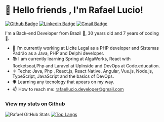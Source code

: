 # 👋 Hello friends , I'm Rafael Lucio!

<a href="https://github.com/rafaelluciodeveloper"><img src="https://camo.githubusercontent.com/3fc2d3d6b792913dd71d580f1140122cc5a647c6/68747470733a2f2f696d672e736869656c64732e696f2f62616467652f2d4769746875622d3030303f7374796c653d666c61742d737175617265266c6f676f3d476974687562266c6f676f436f6c6f723d7768697465266c696e6b3d68747470733a2f2f6769746875622e636f6d2f686564656e696361" alt="Github Badge" data-canonical-src="https://img.shields.io/badge/-Github-000?style=flat-square&amp;logo=Github&amp;logoColor=white&amp;link=https://github.com/rafaelluciodeveloper" style="max-width:100%;"></a>  <a href="https://www.linkedin.com/in/rafael-lucio-5b72a5103/" rel="nofollow"><img src="https://camo.githubusercontent.com/1accceaa7467374a1b8b3b5c1bf7515506be96e2/68747470733a2f2f696d672e736869656c64732e696f2f62616467652f2d4c696e6b6564496e2d626c75653f7374796c653d666c61742d737175617265266c6f676f3d4c696e6b6564696e266c6f676f436f6c6f723d7768697465266c696e6b3d68747470733a2f2f7777772e6c696e6b6564696e2e636f6d2f696e2f686564656e6963612f" alt="Linkedin Badge" data-canonical-src="https://img.shields.io/badge/-LinkedIn-blue?style=flat-square&amp;logo=Linkedin&amp;logoColor=white&amp;link=https://www.linkedin.com/in/rafael-lucio-5b72a5103/" style="max-width:100%;"></a>  <a href="mailto:rafaellucio.developer@gmail.com"><img src="https://camo.githubusercontent.com/dec7c278164b2f1f42508d48f46b44ee4738b7e2/68747470733a2f2f696d672e736869656c64732e696f2f62616467652f2d476d61696c2d6331343433383f7374796c653d666c61742d737175617265266c6f676f3d476d61696c266c6f676f436f6c6f723d7768697465266c696e6b3d6d61696c746f3a686564656e69636140676d61696c2e636f6d" alt="Gmail Badge" data-canonical-src="https://img.shields.io/badge/-Gmail-c14438?style=flat-square&amp;logo=Gmail&amp;logoColor=white&amp;link=mailto:rafaellucio.developer@gmail" style="max-width:100%;"></a>

I'm a Back-end Developer from Brazil 💚, 30 years old and 7 years of coding 🧐.

- 🔭 I’m currently working at Licite Legal as a PHP developer and Sistemas Padrão as a Java, PHP and Delphi developer.
- 📚 I am currently learning Spring at AlgaWorks, React with Rocketseat,Php and Laravel at UpInside and DevOps at Code.education.
- ⚛  Techs: Java, Php , React.js, React Native, Angular, Vue.js, Node.js, TypeScript, JavaScript and the basics of DevOps.
- 👽 Learning any tecnology that apears on my way.
- 📫 How to reach me: rafaellucio.developer@gmail.com

### View my stats on Github
![Rafael GitHub Stats](https://github-readme-stats.vercel.app/api?username=rafaelluciodeveloper&show_icons=true)
[![Top Langs](https://github-readme-stats.vercel.app/api/top-langs/?username=rafaelluciodeveloper)](https://github.com/anuraghazra/github-readme-stats)






